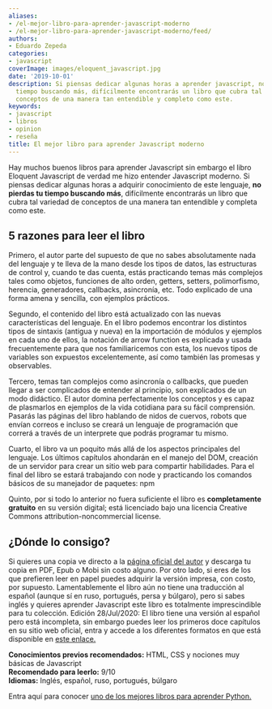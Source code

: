 ```yaml
---
aliases:
- /el-mejor-libro-para-aprender-javascript-moderno
- /el-mejor-libro-para-aprender-javascript-moderno/feed/
authors:
- Eduardo Zepeda
categories:
- javascript
coverImage: images/eloquent_javascript.jpg
date: '2019-10-01'
description: Si piensas dedicar algunas horas a aprender javascript, no pierdas tu
  tiempo buscando más, difícilmente encontrarás un libro que cubra tal variedad de
  conceptos de una manera tan entendible y completo como este.
keywords:
- javascript
- libros
- opinion
- reseña
title: El mejor libro para aprender Javascript moderno
---
```


Hay muchos buenos libros para aprender Javascript sin embargo el libro Eloquent Javascript de verdad me hizo entender Javascript moderno. Si piensas dedicar algunas horas a adquirir conocimiento de este lenguaje, **no pierdas tu tiempo buscando más**, difícilmente encontrarás un libro que cubra tal variedad de conceptos de una manera tan entendible y completa como este.

## 5 razones para leer el libro

Primero, el autor parte del supuesto de que no sabes absolutamente nada del lenguaje y te lleva de la mano desde los tipos de datos, las estructuras de control y, cuando te das cuenta, estás practicando temas más complejos tales como objetos, funciones de alto orden, getters, setters, polimorfismo, herencia, generadores, callbacks, asincronía, etc. Todo explicado de una forma amena y sencilla, con ejemplos prácticos.

Segundo, el contenido del libro está actualizado con las nuevas características del lenguaje. En el libro podemos encontrar los distintos tipos de sintaxis (antigua y nueva) en la importación de módulos y ejemplos en cada uno de ellos, la notación de arrow function es explicada y usada frecuentemente para que nos familiaricemos con esta, los nuevos tipos de variables son expuestos excelentemente, así como también las promesas y observables.

Tercero, temas tan complejos como asincronía o callbacks, que pueden llegar a ser complicados de entender al principio, son explicados de un modo didáctico. El autor domina perfectamente los conceptos y es capaz de plasmarlos en ejemplos de la vida cotidiana para su fácil comprensión. Pasarás las páginas del libro hablando de nidos de cuervos, robots que envían correos e incluso se creará un lenguaje de programación que correrá a través de un interprete que podrás programar tu mismo.

Cuarto, el libro va un poquito más allá de los aspectos principales del lenguaje. Los últimos capítulos ahondarán en el manejo del DOM, creación de un servidor para crear un sitio web para compartir habilidades. Para el final del libro se estará trabajando con node y practicando los comandos básicos de su manejador de paquetes: npm

Quinto, por si todo lo anterior no fuera suficiente el libro es **completamente gratuito** en su versión digital; está licenciado bajo una licencia Creative Commons attribution-noncommercial license.

## ¿Dónde lo consigo?

Si quieres una copia ve directo a la [página oficial del autor](https://eloquentjavascript.net/) y descarga tu copia en PDF, Epub o Mobi sin costo alguno. Por otro lado, si eres de los que prefieren leer en papel puedes adquirir la versión impresa, con costo, por supuesto. Lamentablemente el libro aún no tiene una traducción al español (aunque sí en ruso, portugués, persa y búlgaro), pero si sabes inglés y quieres aprender Javascript este libro es totalmente imprescindible para tu colección. Edición 28/Jul/2020: El libro tiene una versión al español pero está incompleta, sin embargo puedes leer los primeros doce capítulos en su sitio web oficial, entra y accede a los diferentes formatos en que está disponible en [este enlace.](https://eloquentjs-es.thedojo.mx/)

****Conocimientos previos recomendados:**** HTML, CSS y nociones muy básicas de Javascript  
**Recomendado para leerlo:** 9/10  
**Idiomas:** Inglés, español, ruso, portugués, búlgaro

Entra aquí para conocer [uno de los mejores libros para aprender Python.](/es/aprende-python-desde-cero-con-este-libro-gratuito/)